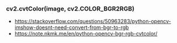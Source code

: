 ### cv2.cvtColor(image, cv2.COLOR_BGR2RGB)

- https://stackoverflow.com/questions/50963283/python-opencv-imshow-doesnt-need-convert-from-bgr-to-rgb
- https://note.nkmk.me/en/python-opencv-bgr-rgb-cvtcolor/